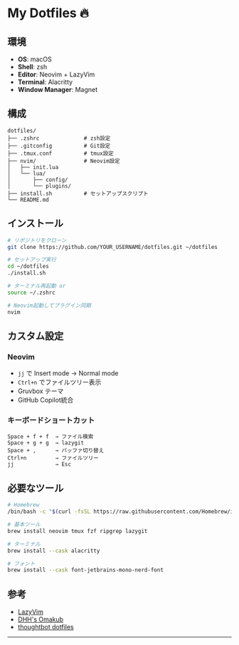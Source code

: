# My Dotfiles 🔥

## 環境

- **OS**: macOS
- **Shell**: zsh
- **Editor**: Neovim + LazyVim
- **Terminal**: Alacritty 
- **Window Manager**: Magnet

## 構成
```
dotfiles/
├── .zshrc              # zsh設定
├── .gitconfig          # Git設定
├── .tmux.conf          # tmux設定
├── nvim/               # Neovim設定
│   ├── init.lua
│   └── lua/
│       ├── config/
│       └── plugins/
├── install.sh          # セットアップスクリプト
└── README.md
```

## インストール
```bash
# リポジトリをクローン
git clone https://github.com/YOUR_USERNAME/dotfiles.git ~/dotfiles

# セットアップ実行
cd ~/dotfiles
./install.sh

# ターミナル再起動 or
source ~/.zshrc

# Neovim起動してプラグイン同期
nvim
```

## カスタム設定

### Neovim

- `jj` で Insert mode → Normal mode
- `Ctrl+n` でファイルツリー表示
- Gruvbox テーマ
- GitHub Copilot統合

### キーボードショートカット
```
Space + f + f  → ファイル検索
Space + g + g  → lazygit
Space + ,      → バッファ切り替え
Ctrl+n         → ファイルツリー
jj             → Esc
```

## 必要なツール
```bash
# Homebrew
/bin/bash -c "$(curl -fsSL https://raw.githubusercontent.com/Homebrew/install/HEAD/install.sh)"

# 基本ツール
brew install neovim tmux fzf ripgrep lazygit

# ターミナル
brew install --cask alacritty

# フォント
brew install --cask font-jetbrains-mono-nerd-font
```

## 参考

- [LazyVim](https://www.lazyvim.org/)
- [DHH's Omakub](https://omakub.org/)
- [thoughtbot dotfiles](https://github.com/thoughtbot/dotfiles)

---
